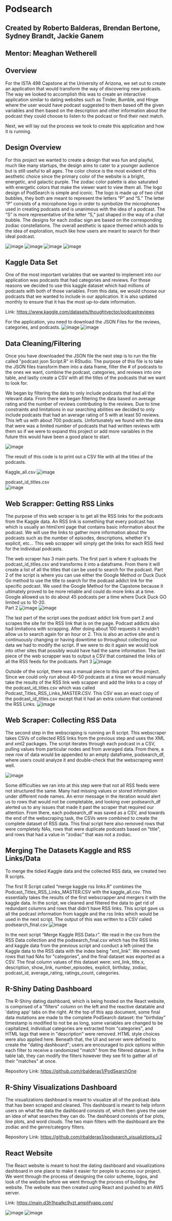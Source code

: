 # Podsearch

## Created by Roberto Balderas, Brendan Bertone, Sydney Brandt, Jackie Ganem
## Mentor: Meaghan Wetherell

## Overview
For the ISTA 498 Capstone at the University of Arizona, we set out to create an application that would transform the way of discovering new podcasts. The way we looked to accomplish this was to create an interactive application similar to dating websites such as Tinder, Bumble, and Hinge where the user would have podcast suggested to them based off the given variables and then based on the description and other information about the podcast they could choose to listen to the podcast or find their next match. 

Next, we will lay out the process we took to create this application and how it is running. 

## Design Overview
For this project we wanted to create a design that was fun and playful, much like many startups, the design aims to cater to a younger audience but is still useful to all ages. The color choice is the most evident of this aesthetic choice since the primary color of the website is a bright, energetic, and galactic purple. The zodiac color palette is also saturated with energetic colors that make the viewer want to view them all. The logo design of PodSearch is simple and iconic. The logo is made up of two chat bubbles, they both are meant to represent the letters “P” and “S.” The letter “P” consists of a microphone logo in order to symbolize the microphones used in creating podcasts and is unanimous with the idea of a podcast. The “S” is more representative of the letter “S,” just shaped in the way of a chat bubble. The designs for each zodiac sign are based on the corresponding zodiac constellations. The overall aesthetic is space themed which adds to the idea of exploration, much like how users are meant to search for their ideal podcast.

![image](https://user-images.githubusercontent.com/86931268/232614887-13ef977f-95e3-486f-aa15-e817e4b81586.png)
![image](https://user-images.githubusercontent.com/86931268/232614910-6c602d7f-c723-45d4-9309-47eb1cbe4834.png)
![image](https://user-images.githubusercontent.com/86931268/232614925-c6c3df31-a47a-44d4-aad3-7369a7ceef2a.png)
![image](https://user-images.githubusercontent.com/86931268/232614930-48e320cc-9f71-4245-8f5e-636b5c4322c1.png)

## Kaggle Data Set
One of the most important variables that we wanted to implement into our application was podcasts that had categories and reviews. For those reasons we decided to use this kaggle dataset which had millions of podcasts with both of those variables. From this data, we would choose our podcasts that we wanted to include in our application. It is also updated monthly to ensure that it has the most up-to-date information. 

Link: https://www.kaggle.com/datasets/thoughtvector/podcastreviews

For the application, you need to download the JSON Files for the reviews, categories, and podcasts. 
![image](https://user-images.githubusercontent.com/86931268/232164130-01b38c58-6d35-4989-9942-9d4f1a768951.png)
![image](https://user-images.githubusercontent.com/86931268/232164039-d7244d35-3504-434e-afc2-3809784f94f3.png)

## Data Cleaning/Filtering
Once you have downloaded the JSON file the next step is to run the file called "podcast json Script.R" in RStudio. The purpose of this file is to take the JSON files transform them into a data frame, filter the # of podcasts to the ones we want, combine the podcast, categories, and reviews into one table, and lastly create a CSV with all the titles of the podcasts that we want to look for. 

We began by filtering the data to only include podcasts that had all the relevant data. From there we began filtering the data based on average rating and the number of reviews contributing to the reviews. Due to time constraints and limitations in our searching abilities we decided to only include podcasts that had an average rating of 5 with at least 50 reviews. This left us with about 700 podcasts. Unfortunately we found with the data that were was a limited number of podcasts that had written reviews with them so if we were to expand this project or add more variables in the future this would have been a good place to start. 

![image](https://user-images.githubusercontent.com/86931268/232615005-5d9f74e5-a8f6-476f-88bd-426d4a945e62.png)

The result of this code is to print out a CSV file with all the titles of the podcasts. 

Kaggle_all.csv 
![image](https://user-images.githubusercontent.com/86931268/232615032-8c128add-b220-4c4a-a0f5-1375307f7066.png)

podcast_id_titles.csv  
![image](https://user-images.githubusercontent.com/86931268/232615056-5afc3d7c-e186-495f-87e9-c85083df7dca.png)

##  Web Scrapper: Getting RSS Links
The purpose of this web scraper is to get all the RSS links for the podcasts from the Kaggle data. An RSS link is something that every podcast has which is usually an html/xml page that contains basic information about the podcast. We will use the links to gather more information about the podcasts such as the number of episodes, descriptions, whether it's explicit, etc… 
This web scrapper will simply get the links for each RSS feed for the individual podcasts.
  
The web scraper has 3 main parts. The first part is where it uploads the podcast_id_titles.csv and transforms it into a dataframe. From there it will create a list of all the titles that can be used to search for the podcast. Part 2 of the script is where you can use either the Google Method or Duck Duck Go method to use the title to search for the podcast addict link for the specific podcast. We used the Google Method for the Capstone because it ultimately proved to be more reliable and could do more links at a time. Google allowed us to do about 45 podcasts per a time where Duck Duck GO limited us to 10-20.  
Part 2 
![image](https://user-images.githubusercontent.com/86931268/232615122-520d346b-ac2a-4002-ac14-989af220936e.png)
![image](https://user-images.githubusercontent.com/86931268/232615144-ba5fff8e-0f8e-4abf-9dd3-c277c9fb3cd0.png)

The last part of the script uses the podcast addict link from part 2 and scrapes the site for the RSS link that is on the page. Podcast addicts also had limitations with scrapping. After doing about 100 requests it wouldn’t allow us to search again for an hour or 2. This is also an active site and is continuously changing or having downtime so throughout collecting our data we had to modify the script. If we were to do it again we would look into other sites that possibly would have had the same information. The last piece of the web scrapper was to output a CSV that contained the links of all the RSS feeds for the podcasts.
Part 3
![image](https://user-images.githubusercontent.com/86931268/232615168-5e798676-b575-4526-9b77-a8b95fce78bf.png)

Outside of the script, there was a manual piece to this part of the project. Since we could only run about 40-50 podcasts at a time we would manually take the results of the RSS link web scapper and add the links to a copy of the podcast_id_titles.csv which was called Podcast_Titles_RSS_Links_MASTER.CSV. This CSV was an exact copy of the podcast_id_titles.csv except that it had an extra column that contained the RSS Links.
![image](https://user-images.githubusercontent.com/86931268/232615194-db6856d5-d043-4ac0-8ef5-187988e96108.png)

## Web Scraper: Collecting RSS Data

The second step in the webscraping is running an R script. This webscraper takes CSVs of collected RSS links from the previous step and uses the XML and xml2 packages. The script iterates through each podcast in a CSV, pulling values from particular nodes and from averaged data. From there, a new row of data would be appended to an empty dataframe, podsearch_df, where users could analyze it and double-check that the webscraping went well.

![image](https://user-images.githubusercontent.com/86931268/232615242-292bcb41-af3d-4222-9e95-fa3a1d221d6f.png)

Some difficulties we ran into at this step were that not all RSS feeds were not structured the same. Many had missing values or stored information under different node names. An error message in the iteration would alert us to rows that would not be completable, and looking over podsearch_df alerted us to any issues that made it past the scraper that required our attention.
From there, each podsearch_df was saved as a CSV, and towards the end of the webscraping task, the CSVs were combined to create the complete dataset of RSS data. This final script here also removed rows that were completely NAs, rows that were duplicate podcasts based on "title", and rows that had a value in "zodiac" that was not a zodiac.

## Merging The Datasets Kaggle and RSS Links/Data

To merge the tidied Kaggle data and the collected RSS data, we created two R scripts. 

The first R Script called “merge kaggle rss links.R”  combines the Podcast_Titles_RSS_Links_MASTER.CSV with the kaggle_all.csv. This essentially takes the results of the first webscrapper and mergers it with the kaggle data.  In the script, we cleaned and filtered the data to get rid of redundant columns and rows that didn’t have RSS links. This script gave us all the podcast information from kaggle and the rss links which would be used in the next script. The output of this was written to a CSV called podsearch_final.csv
![image](https://user-images.githubusercontent.com/86931268/232615277-63a2dbb3-c786-46cb-8943-f4fc09eb8bf1.png)

In the next script “Merge Kaggle RSS Data.r”. We read in the csv from the RSS Data collection and the podsearch_final.csv which has the RSS links and kaggle data from the previous script and conduct a left-joined the Kaggle data to the RSS data with the index being "xml_link". We removed rows that had NAs for "categories", and the final dataset was exported as a CSV. The final column values of this dataset were: xml_link, title.x, description, show_link, number_episodes, explicit, birthday, zodiac, podcast_id, average_rating, ratings_count, categories.

## R-Shiny Dating Dashboard
The R-Shiny dating dashboard, which is being hosted on the React website, is comprised of a "filters" column on the left and the reactive datatable and 'dating app' tabs on the right.
At the top of this app document, some final data mutations are made to the complete PodSearch dataset: the "birthday" timestamp is modified to not be as long, some variables are changed to be capitalized, individual categories are extracted from "categories", and HTML tags that were in "description" were removed. HTML style choices were also applied here.
Beneath that, the UI and server were defined to create the "dating dashboard"; users are encouraged to pick options within each filter to receive a randomized "match" from the filtered dataset. In the table tab, they can modify the filters however they see fit to gather all of their "matches" at once.

Repository Link: https://github.com/rbalderas1/PodSearchOne

## R-Shiny Visualizations Dashboard
The visualizations dashboard is meant to visualize all of the podcast data that has been scraped and cleaned. This dashboard is meant to help inform users on what the data the dashboard consists of, which then gives the user an idea of what searches they can do. The dashboard consists of bar plots, line plots, and word clouds. The two main filters with the dashboard are the zodiac and the genre/category filters.

Repository Link: https://github.com/rbalderas1/podsearch_visualiztions_v2

## React Website
The React website is meant to host the dating dashboard and visualizations dashboard in one place to make it easier for people to access our project. We went through the process of designing the color scheme, logos, and look of the website before we went through the process of building the website. The website was then created using React and pushed to an AWS server.

Link: https://main.d3h1hpalkc9yzt.amplifyapp.com/

![image](https://user-images.githubusercontent.com/86931268/232615355-b44805ec-862c-491a-8812-d249d51981a7.png)
![image](https://user-images.githubusercontent.com/86931268/232615366-2e843873-2c85-46d0-a634-c500ed055998.png)

 

 
